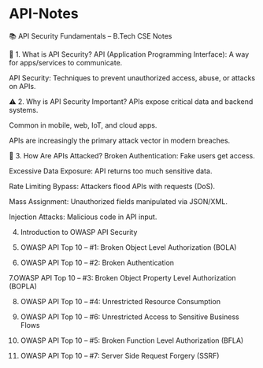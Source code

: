 # API-Notes
📚 API Security Fundamentals – B.Tech CSE Notes

🔐 1. What is API Security?
API (Application Programming Interface): A way for apps/services to communicate.

API Security: Techniques to prevent unauthorized access, abuse, or attacks on APIs.

⚠️ 2. Why is API Security Important?
APIs expose critical data and backend systems.

Common in mobile, web, IoT, and cloud apps.

APIs are increasingly the primary attack vector in modern breaches.

🧨 3. How Are APIs Attacked?
Broken Authentication: Fake users get access. 
    
Excessive Data Exposure: API returns too much sensitive data.
    
Rate Limiting Bypass: Attackers flood APIs with requests (DoS).

Mass Assignment: Unauthorized fields manipulated via JSON/XML.

Injection Attacks: Malicious code in API input.

4. Introduction to OWASP API Security

5. OWASP API Top 10 – #1: Broken Object Level Authorization (BOLA)

6. OWASP API Top 10 – #2: Broken Authentication

7.OWASP API Top 10 – #3: Broken Object Property Level Authorization (BOPLA)

8. OWASP API Top 10 – #4: Unrestricted Resource Consumption

9. OWASP API Top 10 – #6: Unrestricted Access to Sensitive Business Flows

10. OWASP API Top 10 – #5: Broken Function Level Authorization (BFLA)

11. OWASP API Top 10 – #7: Server Side Request Forgery (SSRF)



